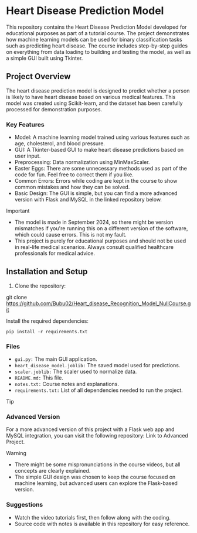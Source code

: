 # Heart Disease Prediction Model
This repository contains the Heart Disease Prediction Model developed for educational purposes as part of a tutorial course. The project demonstrates how machine learning models can be used for binary classification tasks such as predicting heart disease. The course includes step-by-step guides on everything from data loading to building and testing the model, as well as a simple GUI built using Tkinter.

## Project Overview
The heart disease prediction model is designed to predict whether a person is likely to have heart disease based on various medical features. This model was created using Scikit-learn, and the dataset has been carefully processed for demonstration purposes.

### Key Features
* Model: A machine learning model trained using various features such as age, cholesterol, and blood pressure.
* GUI: A Tkinter-based GUI to make heart disease predictions based on user input.
* Preprocessing: Data normalization using MinMaxScaler.
* Easter Eggs: There are some unnecessary methods used as part of the code for fun. Feel free to correct them if you like.
* Common Errors: Errors while coding are kept in the course to show common mistakes and how they can be solved.
* Basic Design: The GUI is simple, but you can find a more advanced version with Flask and MySQL in the linked repository below.

> [!IMPORTANT]
> * The model is made in September 2024, so there might be version mismatches if you're running this on a different version of the software, which could cause errors. This is not my fault.
> * This project is purely for educational purposes and should not be used in real-life medical scenarios. Always consult qualified healthcare professionals for medical advice.

## Installation and Setup
1. Clone the repository:

git clone https://github.com/Bubu02/Heart_disease_Recognition_Model_NullCourse.git

Install the required dependencies:

`pip install -r requirements.txt`

### Files
* `gui.py:` The main GUI application.
* `heart_disease_model.joblib:` The saved model used for predictions.
* `scaler.joblib:` The scaler used to normalize data.
* `README.md:` This file.
* `notes.txt:` Course notes and explanations.
* `requirements.txt:` List of all dependencies needed to run the project.
  
> [!TIP]
> ### Advanced Version
> For a more advanced version of this project with a Flask web app and MySQL integration, you can visit the following repository: Link to Advanced Project.

> [!WARNING]
> * There might be some mispronunciations in the course videos, but all concepts are clearly explained.
> * The simple GUI design was chosen to keep the course focused on machine learning, but advanced users can explore the Flask-based version.

### Suggestions
* Watch the video tutorials first, then follow along with the coding.
* Source code with notes is available in this repository for easy reference.
